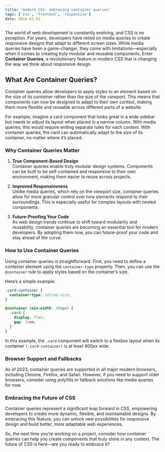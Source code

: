 ```yaml
---
title: 'modern CSS: embracing container queries'
tags: ['css', 'frontend', 'responsive']
date: 2014-01-01
---
```


The world of web development is constantly evolving, and CSS is no exception. For years, developers have relied on media queries to create responsive designs that adapt to different screen sizes. While media queries have been a game-changer, they come with limitations—especially when it comes to creating truly modular and reusable components. Enter **Container Queries**, a revolutionary feature in modern CSS that is changing the way we think about responsive design.

## What Are Container Queries?

Container queries allow developers to apply styles to an element based on the size of its _container_ rather than the size of the _viewport_. This means that components can now be designed to adapt to their own context, making them more flexible and reusable across different parts of a website.

For example, imagine a card component that looks great in a wide sidebar but needs to adjust its layout when placed in a narrow column. With media queries, this would require writing separate rules for each context. With container queries, the card can automatically adapt to the size of its container, no matter where it’s placed.

### Why Container Queries Matter

1. **True Component-Based Design**  
   Container queries enable truly modular design systems. Components can be built to be self-contained and responsive to their own environment, making them easier to reuse across projects.

2. **Improved Responsiveness**  
   Unlike media queries, which rely on the viewport size, container queries allow for more granular control over how elements respond to their surroundings. This is especially useful for complex layouts with nested components.

3. **Future-Proofing Your Code**  
   As web design trends continue to shift toward modularity and reusability, container queries are becoming an essential tool for modern developers. By adopting them now, you can future-proof your code and stay ahead of the curve.

### How to Use Container Queries

Using container queries is straightforward. First, you need to define a container element using the `container-type` property. Then, you can use the `@container` rule to apply styles based on the container’s size.

Here’s a simple example:

```css
.card-container {
  container-type: inline-size;
}

@container (min-width: 400px) {
  .card {
    display: flex;
    gap: 1rem;
  }
}
```

In this example, the `.card` component will switch to a flexbox layout when its container `(.card-container)` is at least 400px wide.

### Browser Support and Fallbacks

As of 2023, container queries are supported in all major modern browsers, including Chrome, Firefox, and Safari. However, if you need to support older browsers, consider using polyfills or fallback solutions like media queries for now.

### Embracing the Future of CSS

Container queries represent a significant leap forward in CSS, empowering developers to create more dynamic, flexible, and maintainable designs. By embracing this feature, you can unlock new possibilities for responsive design and build better, more adaptable web experiences.

So, the next time you’re working on a project, consider how container queries can help you create components that truly shine in any context. The future of CSS is here—are you ready to embrace it?
